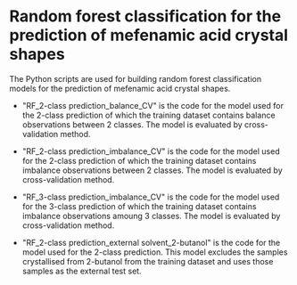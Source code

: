 # Random forest classification for the prediction of mefenamic acid crystal shapes
The Python scripts are used for building random forest classification models for the prediction of mefenamic acid crystal shapes. 

- "RF_2-class prediction_balance_CV" is the code for the model used for the 2-class prediction of which the training dataset contains balance observations between 2 classes. The model is evaluated by cross-validation method.

- "RF_2-class prediction_imbalance_CV" is the code for the model used for the 2-class prediction of which the training dataset contains imbalance observations between 2 classes. The model is evaluated by cross-validation method.

- "RF_3-class prediction_imbalance_CV" is the code for the model used for the 3-class prediction of which the training dataset contains imbalance observations amoung 3 classes. The model is evaluated by cross-validation method.

- "RF_2-class prediction_external solvent_2-butanol" is the code for the model used for the 2-class prediction. This model excludes the samples crystallised from 2-butanol from the training dataset and uses those samples as the external test set.
